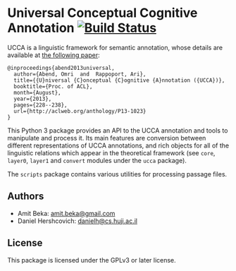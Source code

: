 Universal Conceptual Cognitive Annotation [![Build Status](https://travis-ci.org/danielhers/ucca.svg?branch=master)](https://travis-ci.org/danielhers/ucca)
============================
UCCA is a linguistic framework for semantic annotation, whose details
are available at [the following paper](http://www.cs.huji.ac.il/~oabend/papers/ucca_acl.pdf):

    @inproceedings{abend2013universal,
      author={Abend, Omri  and  Rappoport, Ari},
      title={{U}niversal {C}onceptual {C}ognitive {A}nnotation ({UCCA})},
      booktitle={Proc. of ACL},
      month={August},
      year={2013},
      pages={228--238},
      url={http://aclweb.org/anthology/P13-1023}
    }

This Python 3 package provides an API to the UCCA annotation and tools to
manipulate and process it. Its main features are conversion between different
representations of UCCA annotations, and rich objects for all of the linguistic
relations which appear in the theoretical framework (see `core`, `layer0`, `layer1`
and `convert` modules under the `ucca` package).

The `scripts` package contains various utilities for processing passage files.


Authors
------
* Amit Beka: amit.beka@gmail.com
* Daniel Hershcovich: danielh@cs.huji.ac.il


License
-------
This package is licensed under the GPLv3 or later license.
